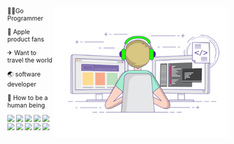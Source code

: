 <a href="javascript:void(0);"><img align="right"  width="400px" src="./developer-github.gif"  /></a>
👨‍💻‍ Go Programmer

🍎 Apple product fans

✈ Want to travel the world

🌏 software developer

🎈 How to be a human being



[![](https://img.shields.io/badge/html5-1E90FF?style=flat-square&logo=html5&logoColor=white)](#)
[![](https://img.shields.io/badge/css3-1E90FF?style=flat-square&logo=css3&logoColor=white)](#)
[![](https://img.shields.io/badge/javascript-1E90FF?style=flat-square&logo=javascript&logoColor=white)](#)
[![](https://img.shields.io/badge/vue-1E90FF?style=flat-square&logo=vue&logoColor=white)](#)
[![](https://img.shields.io/badge/Golang-1E90FF?style=flat-square&logo=go&logoColor=white)](#)
[![](https://img.shields.io/badge/php-1E90FF?style=flat-square&logo=php&logoColor=white)](#)
[![](https://img.shields.io/badge/docker-1E90FF?style=flat-square&logo=docker&logoColor=white)](#)
[![](https://img.shields.io/badge/linux-1E90FF?style=flat-square&logo=linux&logoColor=white)](#)
[![](https://img.shields.io/badge/mysql-1E90FF?style=flat-square&logo=mysql&logoColor=white)](#)
[![](https://img.shields.io/badge/redis-1E90FF?style=flat-square&logo=redis&logoColor=white)](#)
